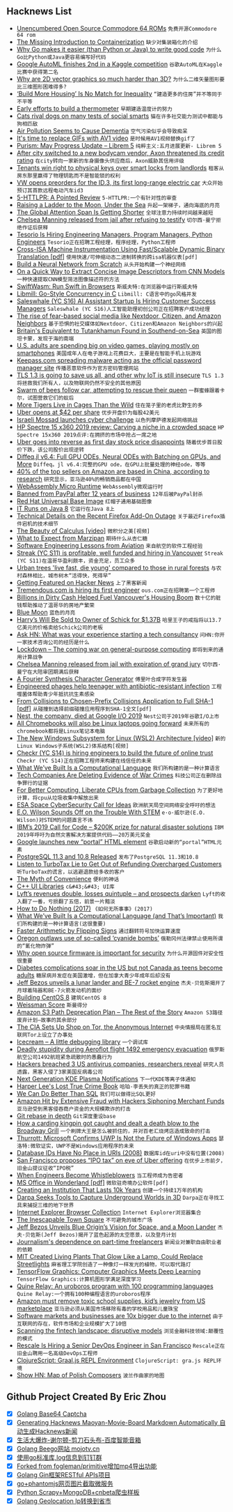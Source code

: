 ## Hacknews List


- [Unencumbered Open Source Commodore 64 ROMs](https://github.com/MEGA65/open-roms)  `免费开源Commodore 64 rom`
- [The Missing Introduction to Containerization](https://medium.com/devopslinks/the-missing-introduction-to-containerization-de1fbb73efc5)  `缺少对集装箱化的介绍`
- [Why Go makes it easier (than Python or Java) to write good code](https://yourbasic.org/golang/advantages-over-java-python/)  `为什么Go比Python或Java更容易编写好代码`
- [Google AutoML finishes 2nd in a Kaggle competition](https://ai.googleblog.com/2019/05/an-end-to-end-automl-solution-for.html)  `谷歌AutoML在Kaggle比赛中获得第二名`
- [Why are 2D vector graphics so much harder than 3D?](https://blog.mecheye.net/2019/05/why-is-2d-graphics-is-harder-than-3d-graphics/)  `为什么二维矢量图形要比三维图形困难得多?`
- [‘Build More Housing’ Is No Match for Inequality](https://www.citylab.com/equity/2019/05/housing-supply-home-prices-economic-inequality-cities/588997/)  `“建造更多的住房”并不等同于不平等`
- [Early efforts to build a thermometer](https://delanceyplace.com/view-archives.php?3843)  `早期建造温度计的努力`
- [Cats rival dogs on many tests of social smarts](https://www.sciencemag.org/news/2019/05/cats-rival-dogs-many-tests-social-smarts-anyone-brave-enough-study-them)  `猫在许多社交能力测试中都能与狗相匹敌`
- [Air Pollution Seems to Cause Dementia](https://www.wired.com/story/air-pollution-dementia/)  `空气污染似乎会导致痴呆`
- [It&#39;s time to replace GIFs with AV1 video](https://www.singhkays.com/blog/its-time-replace-gifs-with-av1-video/)  `是时候用AV1视频替换gif了`
- [Purism: May Progress Update – Librem 5](https://puri.sm/posts/may-progress-update-librem-5-hardware/)  `纯粹主义:五月进展更新- Librem 5`
- [After city switched to a new bodycam vendor, Axon threatened its credit rating](https://www.muckrock.com/news/archives/2019/may/09/algorithms-axon-fontana/)  `在city转向一家新的车身摄像头供应商后，Axon威胁其信用评级`
- [Tenants win right to physical keys over smart locks from landlords](https://www.cnet.com/news/tenants-win-rights-to-physical-keys-over-smart-locks-from-landlords/)  `租客从房东那里赢得了物理钥匙而不是智能锁的权利`
- [VW opens preorders for the ID.3, its first long-range electric car](https://www.theverge.com/2019/5/8/18536668/vw-volkswagen-id-3-preorders-oelectric-car-long-range-ev)  `大众开始预订其首款远程电动汽车id3`
- [5-HTTLPR: A Pointed Review](https://slatestarcodex.com/2019/05/07/5-httlpr-a-pointed-review/)  `5-HTTLPR:一个有针对性的审查`
- [Raising a Ladder to the Moon, Under the Sea](https://blogs.microsoft.com/today-in-tech/raising-a-ladder-to-the-moon-under-the-sea/)  `升起一架梯子，通向海底的月亮`
- [The Global Attention Span Is Getting Shorter](https://onezero.medium.com/the-global-attention-span-is-getting-shorter-ee652a7e09b8)  `全球注意力持续时间越来越短`
- [Chelsea Manning released from jail after refusing to testify](https://www.bbc.co.uk/news/world-us-canada-48223178)  `切尔西·曼宁拒绝作证后获释`
- [Tesorio Is Hiring Engineering Managers, Program Managers, Python Engineers](https://www.tesorio.com/careers/)  `Tesorio正在招聘工程经理，程序经理，Python工程师`
- [Cross-ISA Machine Instrumentation Using Fast/Scalable Dynamic Binary Translation [pdf]](http://www.cs.columbia.edu/~cota/pubs/cota_vee19.pdf)  `使用快速/可伸缩动态二进制转换的跨isa机器仪表[pdf]`
- [Build a Neural Network from Scratch](https://enlight.nyc/projects/neural-network)  `从头开始构建一个神经网络`
- [On a Quick Way to Extract Concise Image Descriptors from CNN Models](http://blog.phash.org/posts/concise-image-descriptor)  `一种快速提取CNN模型简洁图像描述符的方法`
- [SwiftWasm: Run Swift in Browsers](https://swiftwasm.org/)  `斯威夫特:在浏览器中运行斯威夫特`
- [Libmill: Go-Style Concurrency in C](http://libmill.org/index.html)  `Libmill: C语言中的go风格并发`
- [Saleswhale (YC S16) AI Assistant Startup Is Hiring Customer Success Managers](https://jobs.lever.co/saleswhale/69990b10-18e1-4524-805d-be2631b819ec)  `Saleswhale (YC S16)人工智能助理初创公司正在招聘客户成功经理`
- [The rise of fear-based social media like Nextdoor, Citizen, and Amazon Neighbors](https://www.vox.com/recode/2019/5/7/18528014/fear-social-media-nextdoor-citizen-amazon-ring-neighbors)  `基于恐惧的社交媒体如Nextdoor、Citizen和Amazon Neighbors的兴起`
- [Britain&#39;s Equivalent to Tutankhamun Found in Southend-on-Sea](https://www.theguardian.com/uk-news/2019/may/09/britains-equivalent-to-tutankhamun-found-in-southend-on-sea)  `英国的图坦卡蒙，发现于海的南端`
- [U.S. adults are spending big on video games, playing mostly on smartphones](https://www.reuters.com/article/us-usa-videogames/u-s-adults-are-spending-big-on-video-games-playing-mostly-on-smartphones-idUSKCN1SF1DC)  `美国成年人在电子游戏上花费巨大，主要是在智能手机上玩游戏`
- [Keepass.com spreading malware acting as the official password manager site](https://twitter.com/berkcgoksel/status/1125727590440931329)  `传播恶意软件作为官方密码管理网站`
- [TLS 1.3 is going to save us all, and other why IoT is still insecure](https://blog.cloudflare.com/why-iot-is-insecure/)  `TLS 1.3将拯救我们所有人，以及物联网仍然不安全的其他原因`
- [Swarm of bees follow car, attempting to rescue their queen](https://www.telegraph.co.uk/news/2016/05/24/swarm-of-bees-follow-grandmothers-car-for-over-24-hours-attempti/)  `一群蜜蜂跟着卡尔，试图营救它们的蚁后`
- [More Tigers Live in Cages Than the Wild](https://www.washingtonpost.com/graphics/2019/investigations/tiger-farms-poaching-laos/)  `住在笼子里的老虎比野生的多`
- [Uber opens at $42 per share](https://techcrunch.com/2019/05/10/uber-ipo-trading-debut/)  `优步开盘价为每股42美元`
- [Israeli Mossad launches cyber challenge](http://3d375032374147a7865753e4bbc92682.xyz/)  `以色列摩萨德发起网络挑战`
- [HP Spectre 15 x360 2019 review: Carving a niche in a crowded space](https://arstechnica.com/?p=1474677)  `HP Spectre 15x360 2019点评:在拥挤的市场中抢占一席之地`
- [Uber goes into reverse as first day stock price disappoints](https://www.theguardian.com/technology/2019/may/10/uber-goes-into-reverse-as-first-day-stock-price-disappoints)  `随着优步首日股价下跌，该公司股价出现逆转`
- [Diffeq.jl v6.4: Full GPU ODEs, Neural ODEs with Batching on GPUs, and More](http://juliadiffeq.org/2019/05/09/GPU.html)  `Diffeq。jl v6.4:完整的GPU ode，在GPU上批量处理的神经ode，等等`
- [40% of the top sellers on Amazon are based in China, according to research](https://www.marketplacepulse.com/articles/40-of-merchants-on-amazon-based-in-china)  `研究显示，亚马逊40%的畅销商品都在中国`
- [WebAssembly Micro Runtime](https://github.com/intel/wasm-micro-runtime)  `WebAssembly微观运行时`
- [Banned from PayPal after 12 years of business](https://blog.niteo.co/paypal-ban-after-12-years/)  `12年后被PayPal封杀`
- [Red Hat Universal Base Image](https://www.redhat.com/en/blog/introducing-red-hat-universal-base-image)  `红帽子通用基础图像`
- [IT Runs on Java 8](https://veekaybee.github.io/2019/05/10/java8/)  `它运行在Java 8上`
- [Technical Details on the Recent Firefox Add-On Outage](https://hacks.mozilla.org/2019/05/technical-details-on-the-recent-firefox-add-on-outage/)  `关于最近Firefox插件宕机的技术细节`
- [The Beauty of Calculus [video]](https://frankeprogram.yale.edu/event/steven-strogatz-lecture-april-26-2019)  `微积分之美[视频]`
- [What to Expect from Marzipan](https://blog.iconfactory.com/2019/05/what-to-expect-from-marzipan/)  `期待什么从杏仁糖`
- [Software Engineering Lessons from Aviation](https://riceo.me/posts/software-engineering-lessons-from-aviation/)  `来自航空的软件工程经验`
- [Streak (YC S11) is profitable, well funded and hiring in Vancouver](https://www.streak.com/offices/vancouver)  `Streak (YC S11)在温哥华盈利颇丰，资金充足，员工众多`
- [Urban trees &#39;live fast, die young&#39; compared to those in rural forests](https://phys.org/news/2019-05-urban-trees-fast-die-young.html)  `与农村森林相比，城市树木“活得快，死得早”`
- [Getting Featured on Hacker News](https://aytwit.com/blog/getting_featured_on_hacker_news)  `上了黑客新闻`
- [Tremendous.com is hiring its first engineer](https://www.tremendous.com/assets/jobs/Engineer-fd0335a3f11cf0c5d01749b724d1b910dfe0a28453f2fafddd825756ded258e3.pdf)  `ous.com正在招聘第一个工程师`
- [Billions in Dirty Cash Helped Fuel Vancouver&#39;s Housing Boom](https://www.bloomberg.com/news/articles/2019-05-10/billions-in-dirty-cash-helped-fuel-vancouver-s-housing-boom)  `数十亿的脏钱帮助推动了温哥华的房地产繁荣`
- [Blue Moon](http://blueorigin.com/blue-moon)  `蓝色的月亮`
- [Harry’s Will Be Sold to Owner of Schick for $1.37B](https://www.nytimes.com/2019/05/09/business/dealbook/harrys-edgewell-acquisition.html)  `哈里王子的戒指将以13.7亿美元的价格卖给Schick公司的老板`
- [Ask HN: What was your experience starting a tech consultancy](item?id=19876825)  `问HN:你开一家技术咨询公司的经历是什么`
- [Lockdown – The coming war on general-purpose computing](https://boingboing.net/2012/01/10/lockdown.html)  `即将到来的通用计算战争`
- [Chelsea Manning released from jail with expiration of grand jury](https://www.washingtonpost.com/local/public-safety/chelsea-manning-released-from-jail-where-she-had-been-held-for-refusing-to-testify-in-wikileaks-case/2019/05/09/dbbbac4c-70ff-11e9-8be0-ca575670e91c_story.html?noredirect=on&amp;utm_term=.95393ab8d565)  `切尔西·曼宁在大陪审团期满后获释`
- [A Fourier Synthesis Character Generator](http://www.glensstuff.com/fouriersynthchargen/fouriersynthchargen.htm)  `傅里叶合成字符发生器`
- [Engineered phages help teenager with antibiotic-resistant infection](https://www.statnews.com/2019/05/08/phage-therapy-how-genetically-engineered-viruses-may-have-prolonged-teens-life/)  `工程噬菌体帮助青少年抵抗抗生素感染`
- [From Collisions to Chosen-Prefix Collisions Application to Full SHA-1 [pdf]](https://eprint.iacr.org/2019/459.pdf)  `从碰撞到选择前缀碰撞应用程序到SHA-1全文[pdf]`
- [Nest, the company, died at Google I/O 2019](https://arstechnica.com/gadgets/2019/05/nest-the-company-died-at-google-io-2019/)  `Nest公司于2019年谷歌I/O上市`
- [All Chromebooks will also be Linux laptops going forward](https://www.zdnet.com/article/all-chromebooks-will-also-be-linux-laptops-going-forward/)  `未来所有的chromebook都将是Linux笔记本电脑`
- [The New Windows Subsystem for Linux (WSL2) Architecture [video]](https://www.youtube.com/watch?v=lwhMThePdIo)  `新的Linux Windows子系统(WSL2)体系结构[视频]`
- [Checkr (YC S14) is hiring engineers to build the future of online trust](https://grnh.se/0ec17dcb1)  `Checkr (YC S14)正在招聘工程师来构建在线信任的未来`
- [What We’ve Built Is a Computational Language](https://blog.stephenwolfram.com/2019/05/what-weve-built-is-a-computational-language-and-thats-very-important/)  `我们所构建的是一种计算语言`
- [Tech Companies Are Deleting Evidence of War Crimes](https://www.theatlantic.com/ideas/archive/2019/05/facebook-algorithms-are-making-it-harder/588931/)  `科技公司正在删除战争罪行的证据`
- [For Better Computing, Liberate CPUs from Garbage Collection](https://spectrum.ieee.org/tech-talk/computing/hardware/this-little-device-relieves-a-cpu-from-its-garbage-collection-duties)  `为了更好地计算，将cpu从垃圾收集中解放出来`
- [ESA Space CyberSecurity Call for Ideas](https://ideas.esa.int/servlet/hype/IMT?documentTableId=45087581261201651&amp;userAction=Browse&amp;templateName=&amp;documentId=783b8cb6a2548ffe797c6ac7e6086e23)  `欧洲航天局空间网络安全呼吁的想法`
- [E.O. Wilson Sounds Off on the Trouble With STEM](https://www.chronicle.com/article/EO-Wilson-on-the-Next-Big/246257)  `e·o·威尔逊(E.O. Wilson)对STEM的问题直言不讳`
- [IBM’s 2019 Call for Code – $200K prize for natural disaster solutions](https://developer.ibm.com/callforcode/)  `IBM 2019年呼吁为自然灾害解决方案提供代码——20万美元奖金`
- [Google launches new “portal” HTML element](https://www.zdnet.com/article/google-launches-portals-a-new-web-page-navigation-system-for-chrome/)  `谷歌启动新的“portal”HTML元素`
- [PostgreSQL 11.3 and 10.8 Released](https://www.postgresql.org/about/news/1939/)  `发布了PostgreSQL 11.3和10.8`
- [Listen to TurboTax Lie to Get Out of Refunding Overcharged Customers](https://www.propublica.org/article/listen-to-turbotax-lie-to-get-out-of-refunding-overcharged-customers/)  `听TurboTax的谎言，以逃避退款给多收的客户`
- [The Myth of Convenience](https://thefrailestthing.com/2019/05/06/the-myth-of-convenience/)  `便利的神话`
- [C&#43;&#43; UI Libraries](https://philippegroarke.com/posts/2018/c&#43;&#43;_ui_solutions/)  `c&#43;&#43; UI库`
- [Lyft’s revenues double, losses quintuple – and prospects darken](https://www.economist.com/business/2019/05/11/lyfts-revenues-double-losses-quintuple-and-prospects-darken)  `Lyft的收入翻了一番，亏损翻了五倍，前景一片黯淡`
- [How to Do Nothing (2017)](https://medium.com/@the_jennitaur/how-to-do-nothing-57e100f59bbb)  `《如何无所事事》(2017)`
- [What We’ve Built Is a Computational Language (and That’s Important)](https://blog.stephenwolfram.com/2019/05/what-weve-built-is-a-computational-language-and-thats-very-important/#more-20465)  `我们所构建的是一种计算语言(这很重要)`
- [Faster Arithmetic by Flipping Signs](https://nfrechette.github.io/2019/05/08/sign_flip_optimization/)  `通过翻转符号加快运算速度`
- [Oregon outlaws use of so-called ‘cyanide bombs’](https://www.oregonlive.com/environment/2019/05/oregon-outlaws-use-of-so-called-cyanide-bombs-as-advocates-move-to-take-ban-nationwide.html)  `俄勒冈州法律禁止使用所谓的“氰化物炸弹”`
- [Why open source firmware is important for security](https://blog.jessfraz.com/post/why-open-source-firmware-is-important-for-security/)  `为什么开源固件对安全性很重要`
- [Diabetes complications soar in the US but not Canada as teens become adults](https://medicalxpress.com/news/2019-05-diabetes-complications-soar-canada-teenagers.html)  `糖尿病并发症在美国激增，但在加拿大青少年成年后却没有`
- [Jeff Bezos unveils a lunar lander and BE-7 rocket engine](https://www.cnbc.com/2019/05/09/jeff-bezos-unveils-blue-moon-lunar-lander.html)  `杰夫·贝佐斯揭开了月球着陆器和BE-7火箭发动机的面纱`
- [Building CentOS 8](https://wiki.centos.org/About/Building_8)  `建筑CentOS 8`
- [Weissman Score](https://en.wikipedia.org/wiki/Weissman_score)  `斯曼得分`
- [Amazon S3 Path Deprecation Plan – The Rest of the Story](https://aws.amazon.com/blogs/aws/amazon-s3-path-deprecation-plan-the-rest-of-the-story/)  `Amazon S3路径废弃计划—故事的其余部分`
- [The CIA Sets Up Shop on Tor, the Anonymous Internet](https://www.wired.com/story/cia-sets-up-shop-on-tor/)  `中央情报局在匿名互联网Tor上设立了办事处`
- [Icecream – A little debugging library](https://github.com/gruns/icecream)  `一个调试库`
- [Deadly stupidity during Aeroflot flight 1492 emergency evacuation](http://www.askthepilot.com/deadly-stupidity-in-moscow/)  `俄罗斯航空公司1492航班紧急疏散时的愚蠢行为`
- [Hackers breached 3 US antivirus companies, researchers reveal](https://arstechnica.com/information-technology/2019/05/hackers-breached-3-us-antivirus-companies-researchers-reveal/)  `研究人员透露，黑客入侵了3家美国反病毒公司`
- [Next Generation KDE Plasma Notifications](https://blog.broulik.de/2019/05/next-generation-plasma-notifications/)  `下一代KDE等离子体通知`
- [Harper Lee&#39;s Lost True Crime Book](https://www.theguardian.com/books/2019/may/04/and-the-missing-briefcase-the-real-story-behind-harper-lees-lost-true-book)  `哈珀·李丢失的真正的犯罪书籍`
- [We Can Do Better Than SQL](https://edgedb.com/blog/we-can-do-better-than-sql)  `我们可以做得比SQL更好`
- [Amazon Hit by Extensive Fraud with Hackers Siphoning Merchant Funds](https://www.bloomberg.com/news/articles/2019-05-08/amazon-hit-by-extensive-fraud-as-hackers-siphoned-merchant-funds)  `亚马逊受到黑客侵吞商户资金的大规模欺诈的打击`
- [Git rebase in depth](https://git-rebase.io)  `Git深度重设base`
- [How a carding kingpin got caught and dealt a death blow to the Broadway Grill](http://www.capitolhillseattle.com/2019/05/how-a-carding-kingpin-got-caught-and-dealt-a-death-blow-to-the-broadway-grill/)  `一个刷牌大王是怎么被抓住的，并对百老汇烧烤店造成致命的打击`
- [Thurrott: Microsoft Confirms UWP Is Not the Future of Windows Apps](https://www.thurrott.com/dev/206351/microsoft-confirms-uwp-is-not-the-future-of-windows-apps)  `瑟洛特:微软证实，UWP不是Windows应用程序的未来`
- [Database IDs Have No Place in URIs (2008)](https://johntopley.com/2008/08/19/database-ids-have-no-place-in-uris/)  `数据库id在uri中没有位置(2008)`
- [San Francisco proposes “IPO tax” on eve of Uber offering](https://www.axios.com/san-francisco-proposes-ipo-tax-uber-lyft-63d1d608-0819-44ab-860b-066371b08038.html)  `在优步上市前夕，旧金山提议征收“IPO税”`
- [When Engineers Become Whistleblowers](https://blogs.scientificamerican.com/observations/when-engineers-become-whistleblowers/)  `当工程师成为告密者`
- [MS Office in Wonderland [pdf]](https://i.blackhat.com/asia-19/Thu-March-28/bh-asia-Hegt-MS-Office-in-Wonderland.pdf)  `微软驻奇境办公软件[pdf]`
- [Creating an Institution That Lasts 10k Years](https://www.edge.org/conversation/alexander_rose-how-to-create-an-institution-that-lasts-10000-years)  `创建一个持续1万年的机构`
- [Darpa Seeks Tools to Capture Underground Worlds in 3D](https://www.darpa.mil/news-events/2019-03-07)  `Darpa正在寻找工具来捕捉三维的地下世界`
- [Internet Explorer Browser Collection](https://www.my-internet-explorer.com/)  `Internet Explorer浏览器集合`
- [The Inescapable Town Square](https://www.thenewatlantis.com/publications/the-inescapable-town-square)  `不可避免的城市广场`
- [Jeff Bezos Unveils Blue Origin’s Vision for Space, and a Moon Lander](https://www.nytimes.com/2019/05/09/science/jeff-bezos-moon.html)  `杰夫·贝佐斯(Jeff Bezos)揭开了蓝色起源的太空愿景，以及登月计划`
- [Journalism&#39;s dependence on part-time freelancers](https://newrepublic.com/article/153744/gig-economy)  `新闻业对兼职自由职业者的依赖`
- [MIT Created Living Plants That Glow Like a Lamp, Could Replace Streetlights](https://www.physics-astronomy.org/2018/11/mit-just-created-living-plants-that.html)  `麻省理工学院创造了一种像灯一样发光的植物，可以取代路灯`
- [TensorFlow Graphics: Computer Graphics Meets Deep Learning](https://medium.com/tensorflow/introducing-tensorflow-graphics-computer-graphics-meets-deep-learning-c8e3877b7668)  `TensorFlow Graphics:计算机图形学满足深度学习`
- [Quine Relay: An uroboros program with 100 programming languages](https://github.com/mame/quine-relay)  `Quine Relay:一个拥有100种编程语言的uroboros程序`
- [Amazon must remove toxic school supplies, kid’s jewelry from US marketplace](https://www.atg.wa.gov/news/news-releases/ag-ferguson-amazon-must-remove-toxic-school-supplies-kid-s-jewelry-marketplace)  `亚马逊必须从美国市场移除有毒的学校用品和儿童珠宝`
- [Software markets and businesses are 10x bigger due to the internet](http://blog.eladgil.com/2019/05/markets-are-10x-bigger-than-ever.html)  `由于互联网的存在，软件市场和企业规模扩大了10倍`
- [Scanning the fintech landscape: disruptive models](https://www.mckinsey.com/industries/financial-services/our-insights/banking-matters/scanning-the-fintech-landscape)  `浏览金融科技领域:颠覆性的模式`
- [Rescale Is Hiring a Senior DevOps Engineer in San Francisco](https://jobs.lever.co/rescale/5bbd7886-8b96-4bf6-a0be-c5df930b9fd3?lever-origin=applied&amp;lever-source%5B%5D=Hacker%20News)  `Rescale正在旧金山聘用一名高级DevOps工程师`
- [ClojureScript: Graal.js REPL Environment](https://clojurescript.org/news/2018-11-02-release#_graal_js_repl_environment)  `ClojureScript: gra.js REPL环境`
- [Show HN: Map of Polish Composers](http://mapofcomposers.pl/en/)  `波兰作曲家的地图`

## Github Project Created By Eric Zhou

- [x] [Golang Base64 Captcha](https://github.com/mojocn/base64Captcha)
- [x] [Generating Hacknews Maoyan-Movie-Board Markdown Automatically 自动生成Hacknews新闻](https://github.com/dejavuzhou/md-genie)
- [x] [生活大爆炸-谢尔顿-剪刀石头布-百度智能音箱](https://github.com/mojocn/dueros-bang-game)
- [x] [Golang Beego网站 mojotv.cn](https://github.com/mojocn/www.mojotv.cn)
- [x] [使用go标准库,log信息到钉钉群](https://github.com/mojocn/dooger)
- [x] [Forked from fogleman/primitive增加mp4导出功能](https://github.com/mojocn/primitive)
- [x] [Golang Gin框架RESTful APIs项目](https://github.com/JJJJJJJerk/ezier-golang-web-api-framework)
- [x] [go+phantomjs网页图片截取微服务](https://github.com/mojocn/screen_shot)
- [x] [Python Scrapy+MongoDB+cnbeta爬虫样板](https://github.com/mojocn/scrapy_mongodb_boilerplate_cnbeta)
- [x] [Golang Geolocation Ip转换到省市](https://github.com/mojocn/ip2location)